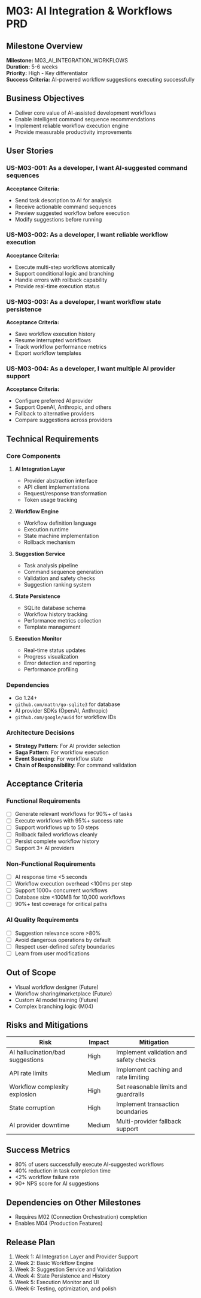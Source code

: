 # M03: AI Integration & Workflows PRD

## Milestone Overview
**Milestone:** M03_AI_INTEGRATION_WORKFLOWS  
**Duration:** 5-6 weeks  
**Priority:** High - Key differentiator  
**Success Criteria:** AI-powered workflow suggestions executing successfully

## Business Objectives
- Deliver core value of AI-assisted development workflows
- Enable intelligent command sequence recommendations
- Implement reliable workflow execution engine
- Provide measurable productivity improvements

## User Stories

### US-M03-001: As a developer, I want AI-suggested command sequences
**Acceptance Criteria:**
- Send task description to AI for analysis
- Receive actionable command sequences
- Preview suggested workflow before execution
- Modify suggestions before running

### US-M03-002: As a developer, I want reliable workflow execution
**Acceptance Criteria:**
- Execute multi-step workflows atomically
- Support conditional logic and branching
- Handle errors with rollback capability
- Provide real-time execution status

### US-M03-003: As a developer, I want workflow state persistence
**Acceptance Criteria:**
- Save workflow execution history
- Resume interrupted workflows
- Track workflow performance metrics
- Export workflow templates

### US-M03-004: As a developer, I want multiple AI provider support
**Acceptance Criteria:**
- Configure preferred AI provider
- Support OpenAI, Anthropic, and others
- Fallback to alternative providers
- Compare suggestions across providers

## Technical Requirements

### Core Components

1. **AI Integration Layer**
   - Provider abstraction interface
   - API client implementations
   - Request/response transformation
   - Token usage tracking

2. **Workflow Engine**
   - Workflow definition language
   - Execution runtime
   - State machine implementation
   - Rollback mechanism

3. **Suggestion Service**
   - Task analysis pipeline
   - Command sequence generation
   - Validation and safety checks
   - Suggestion ranking system

4. **State Persistence**
   - SQLite database schema
   - Workflow history tracking
   - Performance metrics collection
   - Template management

5. **Execution Monitor**
   - Real-time status updates
   - Progress visualization
   - Error detection and reporting
   - Performance profiling

### Dependencies
- Go 1.24+
- `github.com/mattn/go-sqlite3` for database
- AI provider SDKs (OpenAI, Anthropic)
- `github.com/google/uuid` for workflow IDs

### Architecture Decisions
- **Strategy Pattern**: For AI provider selection
- **Saga Pattern**: For workflow execution
- **Event Sourcing**: For workflow state
- **Chain of Responsibility**: For command validation

## Acceptance Criteria

### Functional Requirements
- [ ] Generate relevant workflows for 90%+ of tasks
- [ ] Execute workflows with 95%+ success rate
- [ ] Support workflows up to 50 steps
- [ ] Rollback failed workflows cleanly
- [ ] Persist complete workflow history
- [ ] Support 3+ AI providers

### Non-Functional Requirements
- [ ] AI response time <5 seconds
- [ ] Workflow execution overhead <100ms per step
- [ ] Support 1000+ concurrent workflows
- [ ] Database size <100MB for 10,000 workflows
- [ ] 90%+ test coverage for critical paths

### AI Quality Requirements
- [ ] Suggestion relevance score >80%
- [ ] Avoid dangerous operations by default
- [ ] Respect user-defined safety boundaries
- [ ] Learn from user modifications

## Out of Scope
- Visual workflow designer (Future)
- Workflow sharing/marketplace (Future)
- Custom AI model training (Future)
- Complex branching logic (M04)

## Risks and Mitigations
| Risk | Impact | Mitigation |
|------|--------|------------|
| AI hallucination/bad suggestions | High | Implement validation and safety checks |
| API rate limits | Medium | Implement caching and rate limiting |
| Workflow complexity explosion | High | Set reasonable limits and guardrails |
| State corruption | High | Implement transaction boundaries |
| AI provider downtime | Medium | Multi-provider fallback support |

## Success Metrics
- 80% of users successfully execute AI-suggested workflows
- 40% reduction in task completion time
- <2% workflow failure rate
- 90+ NPS score for AI suggestions

## Dependencies on Other Milestones
- Requires M02 (Connection Orchestration) completion
- Enables M04 (Production Features)

## Release Plan
1. Week 1: AI Integration Layer and Provider Support
2. Week 2: Basic Workflow Engine
3. Week 3: Suggestion Service and Validation
4. Week 4: State Persistence and History
5. Week 5: Execution Monitor and UI
6. Week 6: Testing, optimization, and polish